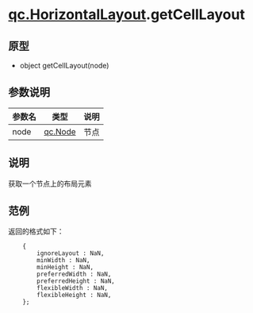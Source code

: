 # [qc.HorizontalLayout](HorizontalLayout.md).getCellLayout

## 原型
* object getCellLayout(node)

## 参数说明
| 参数名 | 类型 | 说明 |
| ------------- | ------------- | -------------|
| node | [qc.Node](../gameobject/CNode.md) | 节点 |

## 说明
获取一个节点上的布局元素

## 范例
返回的格式如下：
````
    {
        ignoreLayout : NaN,
        minWidth : NaN,
        minHeight : NaN,
        preferredWidth : NaN,
        preferredHeight : NaN,
        flexibleWidth : NaN,
        flexibleHeight : NaN,
    };
````
